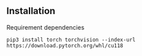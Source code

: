 ## Installation
Requirement dependencies
```
pip3 install torch torchvision --index-url https://download.pytorch.org/whl/cu118
```